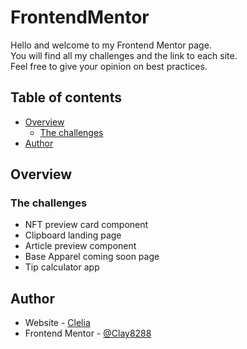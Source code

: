 # FrontendMentor

Hello and welcome to my Frontend Mentor page.<br/>
You will find all my challenges and the link to each site.<br/>
Feel free to give your opinion on best practices.<br/>

## Table of contents

- [Overview](#overview)
  - [The challenges](#the-challenges)
- [Author](#author)

## Overview

### The challenges

- NFT preview card component 
- Clipboard landing page 
- Article preview component 
- Base Apparel coming soon page 
- Tip calculator app 

## Author

- Website - [Clelia](https://www.cleliacarniel.com/)
- Frontend Mentor - [@Clay8288](https://www.frontendmentor.io/profile/Clay8288)
